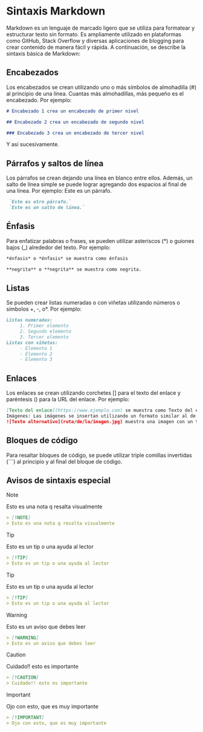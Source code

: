 # Sintaxis Markdown

Markdown es un lenguaje de marcado ligero que se utiliza para formatear y estructurar texto sin formato. Es ampliamente utilizado en plataformas como GitHub, Stack Overflow y diversas aplicaciones de blogging para crear contenido de manera fácil y rápida. A continuación, se describe la sintaxis básica de Markdown:

## Encabezados

Los encabezados se crean utilizando uno o más símbolos de almohadilla (#) al principio de una línea. Cuantas más almohadillas, más pequeño es el encabezado. Por ejemplo:

```markdown
# Encabezado 1 crea un encabezado de primer nivel

## Encabezado 2 crea un encabezado de segundo nivel

### Encabezado 3 crea un encabezado de tercer nivel
```

Y así sucesivamente.

## Párrafos y saltos de línea

Los párrafos se crean dejando una línea en blanco entre ellos. Además, un salto de línea simple se puede lograr agregando dos espacios al final de una línea. Por ejemplo:
Este es un párrafo.

```md
 `Este es otro párrafo.`
 `Este es un salto de línea.`
 ```

## Énfasis

Para enfatizar palabras o frases, se pueden utilizar asteriscos (*) o guiones bajos (_) alrededor del texto. Por ejemplo:

```markdown
*énfasis* o *énfasis* se muestra como énfasis

**negrita** o **negrita** se muestra como negrita.
```

## Listas

Se pueden crear listas numeradas o con viñetas utilizando números o símbolos +, -, o*. Por ejemplo:

```md
Listas numeradas:
     1. Primer elemento
     2. Segundo elemento
     3. Tercer elemento
Listas con viñetas:
     - Elemento 1
     - Elemento 2
     - Elemento 3
```

## Enlaces

Los enlaces se crean utilizando corchetes [] para el texto del enlace y paréntesis () para la URL del enlace. Por ejemplo:

```md
[Texto del enlace](https://www.ejemplo.com) se muestra como Texto del enlace.
Imágenes: Las imágenes se insertan utilizando un formato similar al de los enlaces, pero con un signo de exclamación (!) al principio. Por ejemplo:
![Texto alternativo](ruta/de/la/imagen.jpg) muestra una imagen con un texto alternativo.
```

## Bloques de código

Para resaltar bloques de código, se puede utilizar triple comillas invertidas (```) al principio y al final del bloque de código.

## Avisos de sintaxis especial


> [!NOTE]
> Esto es una nota q resalta visualmente
```md
> [!NOTE]
> Esto es una nota q resalta visualmente
```

> [!TIP]
> Esto es un tip o una ayuda al lector
```md
> [!TIP]
> Esto es un tip o una ayuda al lector
```

> [!TIP]
> Esto es un tip o una ayuda al lector
```md
> [!TIP]
> Esto es un tip o una ayuda al lector
```

> [!WARNING]
> Esto es un aviso que debes leer
```md
> [!WARNING]
> Esto es un aviso que debes leer
```

> [!CAUTION]
> Cuidado!! esto es importante
```md
> [!CAUTION]
> Cuidado!! esto es importante
```

> [!IMPORTANT]
> Ojo con esto, que es muy importante
```md
> [!IMPORTANT]
> Ojo con esto, que es muy importante
```

